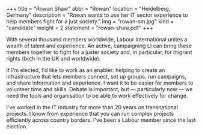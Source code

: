 +++
title = "Rowan Shaw"
abbr = "Rowan"
location = "Heidelberg, Germany"
description = "Rowan wants to use her IT sector experience to help members fight for a just society."
img = "rowan-sm.jpg"
kind = "candidate"
weight = 2
statement = "rowan-shaw.pdf"
+++

With several thousand members worldwide, Labour International unites a wealth of talent and experience. An active, campaigning LI can bring these members together to fight for a juster society and, in particular, for migrant rights (both in the UK and worldwide).

If I'm elected, I'd like to work as an enabler: helping to create an infrastructure that lets members connect, set up groups, run campaigns, and share information and experience. I want it to be easier for members to volunteer time and skills. Debate is important, but &#8212; particularly now &#8212; we need the tools and organisation to be able to work effectively for change.

I've worked in the IT industry for more than 20 years on transnational projects. I know from experience that you can run complex projects efficiently across country borders. I've been a Labour member since the last election.
